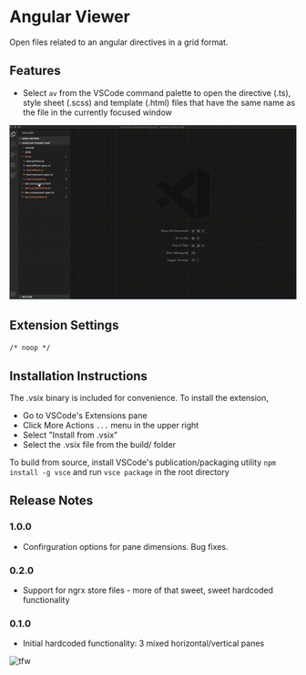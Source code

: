 # Angular Viewer

Open files related to an angular directives in a grid format.

## Features

 - Select `av` from the VSCode command palette to open the directive (.ts), style sheet (.scss) and template (.html) files that have the same name as the file in the currently focused window

 ![Demo](assets/0.2.0-demo.gif)

## Extension Settings

`/* noop */`

## Installation Instructions

The .vsix binary is included for convenience. To install the extension, 
 - Go to VSCode's Extensions pane
 - Click More Actions `...` menu in the upper right
 - Select "Install from .vsix"
 - Select the .vsix file from the build/ folder

To build from source, install VSCode's publication/packaging utility `npm install -g vsce` and run `vsce package` in the root directory

## Release Notes

### 1.0.0
  - Confirguration options for pane dimensions. Bug fixes.

### 0.2.0
  - Support for ngrx store files - more of that sweet, sweet hardcoded functionality

 ### 0.1.0
  - Initial hardcoded functionality: 3 mixed horizontal/vertical panes




  ![tfw](assets/tfw-you-discover-this-extension.gif)
